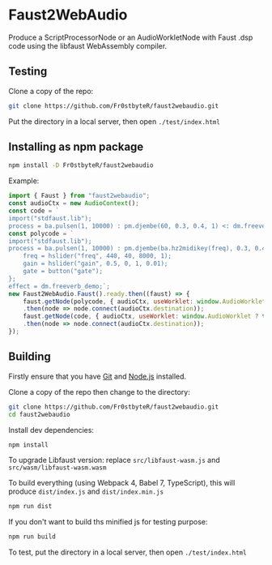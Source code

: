 # Faust2WebAudio

Produce a ScriptProcessorNode or an AudioWorkletNode with Faust .dsp code using the libfaust WebAssembly compiler.

## Testing

Clone a copy of the repo:

```bash
git clone https://github.com/Fr0stbyteR/faust2webaudio.git
```
Put the directory in a local server, then open `./test/index.html`

## Installing as npm package

```bash
npm install -D Fr0stbyteR/faust2webaudio
```

Example: 

```JavaScript
import { Faust } from "faust2webaudio";
const audioCtx = new AudioContext();
const code = `
import("stdfaust.lib");
process = ba.pulsen(1, 10000) : pm.djembe(60, 0.3, 0.4, 1) <: dm.freeverb_demo;`;
const polycode = `
import("stdfaust.lib");
process = ba.pulsen(1, 10000) : pm.djembe(ba.hz2midikey(freq), 0.3, 0.4, 1) * gate * gain with {
    freq = hslider("freq", 440, 40, 8000, 1);
    gain = hslider("gain", 0.5, 0, 1, 0.01);
    gate = button("gate");
};
effect = dm.freeverb_demo;`;
new Faust2WebAudio.Faust().ready.then((faust) => {
    faust.getNode(polycode, { audioCtx, useWorklet: window.AudioWorklet ? true : false, voices: 4, args: { "-I": "https://faust.grame.fr/tools/editor/libraries/" } })
    .then(node => node.connect(audioCtx.destination));
    faust.getNode(code, { audioCtx, useWorklet: window.AudioWorklet ? true : false, args: { "-I": "https://faust.grame.fr/tools/editor/libraries/" } })
    .then(node => node.connect(audioCtx.destination));
});
```

## Building

Firstly ensure that you have [Git](https://git-scm.com/downloads) and [Node.js](https://nodejs.org/) installed.

Clone a copy of the repo then change to the directory:

```bash
git clone https://github.com/Fr0stbyteR/faust2webaudio.git
cd faust2webaudio
```
Install dev dependencies:

```bash
npm install
```

To upgrade Libfaust version: replace `src/libfaust-wasm.js` and `src/wasm/libfaust-wasm.wasm`

To build everything (using Webpack 4, Babel 7, TypeScript), this will produce `dist/index.js` and `dist/index.min.js`
```bash
npm run dist
```

If you don't want to build ths minified js for testing purpose:
```bash
npm run build
```
To test, put the directory in a local server, then open `./test/index.html`
